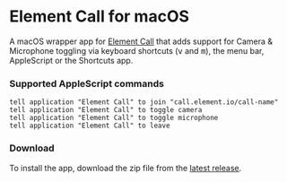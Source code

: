 # Element Call for macOS

A macOS wrapper app for [Element Call](https://call.element.io/) that adds support for Camera & Microphone toggling via keyboard shortcuts (<kbd>v</kbd> and <kbd>m</kbd>), the menu bar, AppleScript or the Shortcuts app.

### Supported AppleScript commands

```applescript
tell application "Element Call" to join "call.element.io/call-name"
tell application "Element Call" to toggle camera
tell application "Element Call" to toggle microphone
tell application "Element Call" to leave
```

### Download

To install the app, download the zip file from the [latest release](https://github.com/pixlwave/Element-Call-macOS/releases/latest).
